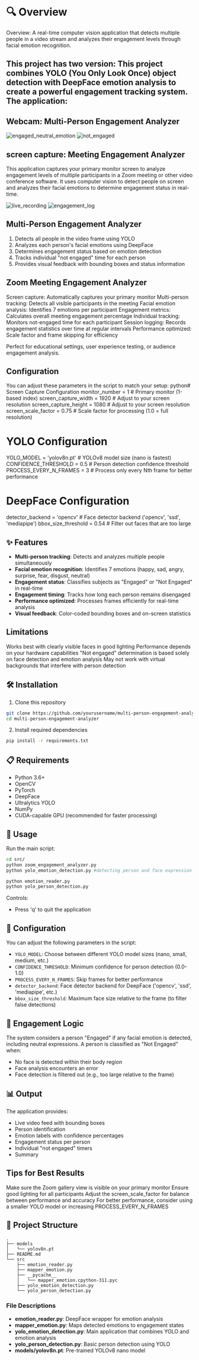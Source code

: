 # 🔍 Overview
Overview: A real-time computer vision application that detects multiple people in a video stream and analyzes their engagement levels through facial emotion recognition.


## This project has two version: This project combines YOLO (You Only Look Once) object detection with DeepFace emotion analysis to create a powerful engagement tracking system. The application:

## Webcam: Multi-Person Engagement Analyzer

![engaged_neutral_emotion](https://github.com/user-attachments/assets/e38ff29b-7f76-4928-b758-409aaf0182bb)
![not_engaged](https://github.com/user-attachments/assets/32a80cfd-3d2c-4778-abf4-6f1ca762809b)

## screen capture: Meeting Engagement Analyzer

This application captures your primary monitor screen to analyze engagement levels of multiple participants in a Zoom meeting or other video conference software. It uses computer vision to detect people on screen and analyzes their facial emotions to determine engagement status in real-time.

![live_recording](https://github.com/user-attachments/assets/84c2e29e-86b9-4b4c-8e1a-eff761ebbb19)
![engagement_log](https://github.com/user-attachments/assets/ba2af34a-a60b-48da-a701-4ee658a68d88)




## Multi-Person Engagement Analyzer

1. Detects all people in the video frame using YOLO
2. Analyzes each person's facial emotions using DeepFace 
3. Determines engagement status based on emotion detection
4. Tracks individual "not engaged" time for each person
5. Provides visual feedback with bounding boxes and status information

## Zoom Meeting Engagement Analyzer

Screen capture: Automatically captures your primary monitor
Multi-person tracking: Detects all visible participants in the meeting
Facial emotion analysis: Identifies 7 emotions per participant
Engagement metrics: Calculates overall meeting engagement percentage
Individual tracking: Monitors not-engaged time for each participant
Session logging: Records engagement statistics over time at regular intervals
Performance optimized: Scale factor and frame skipping for efficiency


Perfect for educational settings, user experience testing, or audience engagement analysis.

## Configuration
You can adjust these parameters in the script to match your setup:
python# Screen Capture Configuration
monitor_number = 1                 # Primary monitor (1-based index)
screen_capture_width = 1920        # Adjust to your screen resolution
screen_capture_height = 1080       # Adjust to your screen resolution
screen_scale_factor = 0.75         # Scale factor for processing (1.0 = full resolution)

# YOLO Configuration
YOLO_MODEL = 'yolov8n.pt'          # YOLOv8 model size (nano is fastest)
CONFIDENCE_THRESHOLD = 0.5         # Person detection confidence threshold
PROCESS_EVERY_N_FRAMES = 3         # Process only every Nth frame for better performance

# DeepFace Configuration
detector_backend = 'opencv'        # Face detector backend ('opencv', 'ssd', 'mediapipe')
bbox_size_threshold = 0.54         # Filter out faces that are too large
## ✨ Features

- **Multi-person tracking**: Detects and analyzes multiple people simultaneously
- **Facial emotion recognition**: Identifies 7 emotions (happy, sad, angry, surprise, fear, disgust, neutral)
- **Engagement status**: Classifies subjects as "Engaged" or "Not Engaged" in real-time
- **Engagement timing**: Tracks how long each person remains disengaged
- **Performance optimized**: Processes frames efficiently for real-time analysis
- **Visual feedback**: Color-coded bounding boxes and on-screen statistics

## Limitations

Works best with clearly visible faces in good lighting
Performance depends on your hardware capabilities
"Not engaged" determination is based solely on face detection and emotion analysis
May not work with virtual backgrounds that interfere with person detection

## 🛠️ Installation

1. Clone this repository
```bash
git clone https://github.com/yourusername/multi-person-engagement-analyzer.git
cd multi-person-engagement-analyzer
```

2. Install required dependencies
```bash
pip install -r requirements.txt
```

## 📋 Requirements

- Python 3.6+
- OpenCV
- PyTorch
- DeepFace
- Ultralytics YOLO
- NumPy
- CUDA-capable GPU (recommended for faster processing)

## 🚀 Usage

Run the main script:

```bash
cd src/
python zoom_engagement_analyzer.py 
python yolo_emotion_detection.py #detecting person and face expression
```
``` bash (other) to explore
python emotion_reader.py
python yolo_person_detection.py
```

Controls:
- Press 'q' to quit the application

## 🔧 Configuration

You can adjust the following parameters in the script:

- `YOLO_MODEL`: Choose between different YOLO model sizes (nano, small, medium, etc.)
- `CONFIDENCE_THRESHOLD`: Minimum confidence for person detection (0.0-1.0)
- `PROCESS_EVERY_N_FRAMES`: Skip frames for better performance
- `detector_backend`: Face detector backend for DeepFace ('opencv', 'ssd', 'mediapipe', etc.)
- `bbox_size_threshold`: Maximum face size relative to the frame (to filter false detections)

## 🧪 Engagement Logic

The system considers a person "Engaged" if any facial emotion is detected, including neutral expressions. A person is classified as "Not Engaged" when:

- No face is detected within their body region
- Face analysis encounters an error
- Face detection is filtered out (e.g., too large relative to the frame)

## 📊 Output

The application provides:

- Live video feed with bounding boxes
- Person identification
- Emotion labels with confidence percentages
- Engagement status per person
- Individual "not engaged" timers
- Summary

## Tips for Best Results

Make sure the Zoom gallery view is visible on your primary monitor
Ensure good lighting for all participants
Adjust the screen_scale_factor for balance between performance and accuracy
For better performance, consider using a smaller YOLO model or increasing PROCESS_EVERY_N_FRAMES

## 📁 Project Structure

```
.
├── models
│   └── yolov8n.pt
├── README.md
└── src
    ├── emotion_reader.py
    ├── mapper_emotion.py
    ├── __pycache__
    │   └── mapper_emotion.cpython-311.pyc
    ├── yolo_emotion_detection.py
    └── yolo_person_detection.py
```

### File Descriptions

- **emotion_reader.py**: DeepFace wrapper for emotion analysis
- **mapper_emotion.py**: Maps detected emotions to engagement states
- **yolo_emotion_detection.py**: Main application that combines YOLO and emotion analysis
- **yolo_person_detection.py**: Basic person detection using YOLO
- **models/yolov8n.pt**: Pre-trained YOLOv8 nano model
